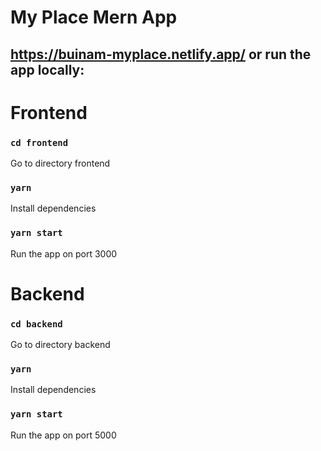 # My Place Mern App

##  https://buinam-myplace.netlify.app/ or run the app locally:

# Frontend 

### `cd frontend`
Go to directory frontend

### `yarn`
Install dependencies

### `yarn start`
Run the app on port 3000

# Backend 

### `cd backend`
Go to directory backend

### `yarn`
Install dependencies

### `yarn start`
Run the app on port 5000



